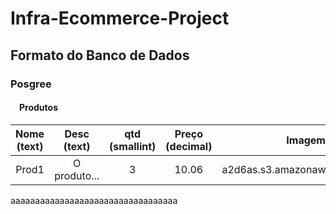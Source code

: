 # Infra-Ecommerce-Project

## Formato do Banco de Dados
### Posgree 

#### &emsp;Produtos 
| Nome (text) | Desc (text) | qtd (smallint) | Preço (decimal) | Imagem (text) |
| :-: | :-: | :-: | :-: | :-: |
| Prod1 | O produto... | 3 | 10.06 | a2d6as.s3.amazonaws.com/imagem3.jpg |
aaaaaaaaaaaaaaaaaaaaaaaaaaaaaaaaaa
